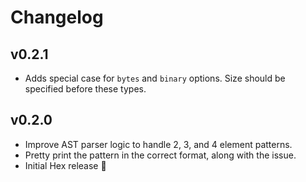 # Changelog

## v0.2.1

* Adds special case for `bytes` and `binary` options. Size should be specified before these types.

## v0.2.0

* Improve AST parser logic to handle 2, 3, and 4 element patterns.
* Pretty print the pattern in the correct format, along with the issue.
* Initial Hex release 🎉
